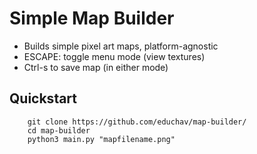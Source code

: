 # Simple Map Builder
- Builds simple pixel art maps, platform-agnostic
- ESCAPE: toggle menu mode (view textures)
- Ctrl-s to save map (in either mode)

## Quickstart
```
    git clone https://github.com/educhav/map-builder/
    cd map-builder
    python3 main.py "mapfilename.png"
```
